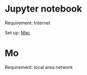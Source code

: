 # Jupyter notebook

Requirement:  Internet

Set up: [Mac](http://jupyter-notebook.readthedocs.io/en/stable/public_server.html)

# Mo

Requirement:  local area network
